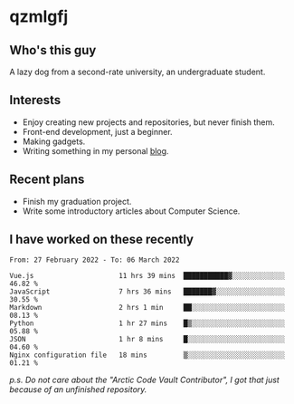 # qzmlgfj

## Who's this guy

A lazy dog from a second-rate university, an undergraduate student.

## Interests

* Enjoy creating new projects and repositories, but never finish them.
* Front-end development, just a beginner.
* Making gadgets.
* Writing something in my personal [blog](https://blog.qzmlgfj.ml/).

## Recent plans

* Finish my graduation project.
* Write some introductory articles about Computer Science.

<!--
* Try to develop a website for [Anime4KCPP](https://github.com/TianZerL/Anime4KCPP).
* Develop a Markdown renderer which user can customize its css, of course it is GUI-based.~~(If I could finish  it before getting bored)~~
* Work with my [teammates](https://github.com/SWJTU-Lazy-Dogs).
* Find something interests me, as a hobby after finishing my ~~boring~~ homework.
-->

## I have worked on these recently

<!--START_SECTION:waka-->

```text
From: 27 February 2022 - To: 06 March 2022

Vue.js                     11 hrs 39 mins  ███████████▓░░░░░░░░░░░░░   46.82 %
JavaScript                 7 hrs 36 mins   ███████▓░░░░░░░░░░░░░░░░░   30.55 %
Markdown                   2 hrs 1 min     ██░░░░░░░░░░░░░░░░░░░░░░░   08.13 %
Python                     1 hr 27 mins    █▒░░░░░░░░░░░░░░░░░░░░░░░   05.88 %
JSON                       1 hr 8 mins     █░░░░░░░░░░░░░░░░░░░░░░░░   04.60 %
Nginx configuration file   18 mins         ▒░░░░░░░░░░░░░░░░░░░░░░░░   01.21 %
```

<!--END_SECTION:waka-->

*p.s.  Do not care about the "Arctic Code Vault Contributor", I got that just because of an unfinished repository.*

<!--
**qzmlgfj/qzmlgfj** is a ✨ _special_ ✨ repository because its `README.md` (this file) appears on your GitHub profile.

Here are some ideas to get you started:

- 🔭 I’m currently working on ...
- 🌱 I’m currently learning ...
- 👯 I’m looking to collaborate on ...
- 🤔 I’m looking for help with ...
- 💬 Ask me about ...
- 📫 How to reach me: ...
- 😄 Pronouns: ...
- ⚡ Fun fact: ...
-->
